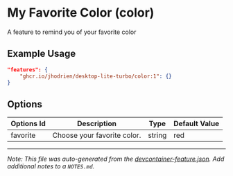 
# My Favorite Color (color)

A feature to remind you of your favorite color

## Example Usage

```json
"features": {
    "ghcr.io/jhodrien/desktop-lite-turbo/color:1": {}
}
```

## Options

| Options Id | Description | Type | Default Value |
|-----|-----|-----|-----|
| favorite | Choose your favorite color. | string | red |



---

_Note: This file was auto-generated from the [devcontainer-feature.json](https://github.com/jhodrien/desktop-lite-turbo/blob/main/src/color/devcontainer-feature.json).  Add additional notes to a `NOTES.md`._
